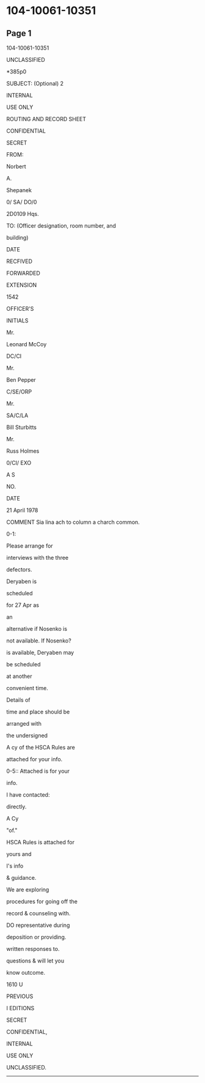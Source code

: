 # 104-10061-10351

## Page 1

104-10061-10351

UNCLASSIFIED

*385p0

SUBJECT: (Optional) 2

INTERNAL

USE ONLY

ROUTING AND RECORD SHEET

CONFIDENTIAL

SECRET

FROM:

Norbert

A.

Shepanek

0/ SA/ DO/0

2D0109 Hqs.

TO: (Officer designation, room number, and

building)

DATE

RECFIVED

FORWARDED

EXTENSION

1542

OFFICER'S

INITIALS

Mr.

Leonard McCoy

DC/CI

Mr.

Ben Pepper

C/SE/ORP

Mr.

SA/C/LA

Bill Sturbitts

Mr.

Russ Holmes

0/CI/ EXO

A S

NO.

DATE

21 April 1978

COMMENT Sia lina ach to column a charch common.

0-1:

Please arrange for

interviews with the three

defectors.

Deryaben is

scheduled

for 27 Apr as

an

alternative if Nosenko is

not available. If Nosenko?

is available, Deryaben may

be scheduled

at another

convenient time.

Details of

time and place should be

arranged with

the undersigned

A cy of the HSCA Rules are

attached for your info.

0-5:: Attached is for your

info.

I have contacted:

directly.

A Cy

"of."

HSCA Rules is attached for

yours and

I's info

& guidance.

We are exploring

procedures for going off the

record & counseling with.

DO representative during

deposition or providing.

written responses to.

questions & will let you

know outcome.

1610 U

PREVIOUS

I EDITIONS

SECRET

CONFIDENTIAL,

INTERNAL

USE ONLY

UNCLASSIFIED.

---

